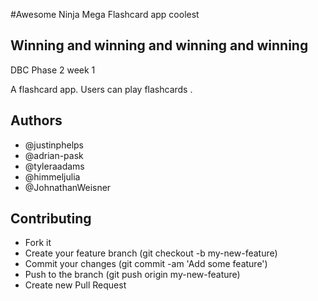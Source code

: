 #Awesome Ninja Mega Flashcard app coolest

## Winning and winning and winning and winning
DBC Phase 2 week 1

 A flashcard app. Users can play flashcards .
 

## Authors
* @justinphelps
* @adrian-pask
* @tyleraadams
* @himmeljulia
* @JohnathanWeisner 

## Contributing
* Fork it
* Create your feature branch (git checkout -b my-new-feature)
* Commit your changes (git commit -am 'Add some feature')
* Push to the branch (git push origin my-new-feature)
* Create new Pull Request
